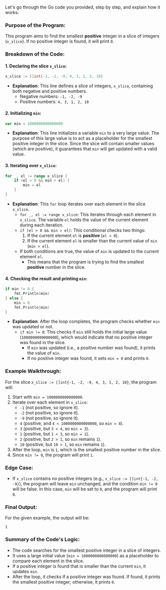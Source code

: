 Let's go through the Go code you provided, step by step, and explain how it works:

### Purpose of the Program:
This program aims to find the smallest **positive** integer in a slice of integers (`x_slice`). If no positive integer is found, it will print `0`.

### Breakdown of the Code:

#### 1. Declaring the slice `x_slice`:
```go
x_slice := []int{-1, -2, -9, 4, 3, 1, 2, 10}
```
- **Explanation**: This line defines a slice of integers, `x_slice`, containing both negative and positive numbers.
  - Negative numbers: `-1, -2, -9`
  - Positive numbers: `4, 3, 1, 2, 10`

#### 2. Initializing `min`:
```go
var min = 1000000000000000
```
- **Explanation**: This line initializes a variable `min` to a very large value. The purpose of this large value is to act as a placeholder for the smallest positive integer in the slice. Since the slice will contain smaller values (which are positive), it guarantees that `min` will get updated with a valid value.

#### 3. Iterating over `x_slice`:
```go
for _, el := range x_slice {
    if (el > 0 && min > el) {
        min = el
    }
}
```
- **Explanation**: This `for` loop iterates over each element in the slice `x_slice`.
  - `for _, el := range x_slice`: This iterates through each element in `x_slice`. The variable `el` holds the value of the current element during each iteration.
  - `if (el > 0 && min > el)`: This conditional checks two things:
    1. If the current element `el` is **positive** (`el > 0`).
    2. If the current element `el` is smaller than the current value of `min` (`min > el`).
  - If both conditions are true, the value of `min` is updated to the current element `el`.
    - This means that the program is trying to find the smallest **positive** number in the slice.

#### 4. Checking the result and printing `min`:
```go
if min != 0 {
    fmt.Println(min)
} else {
    min = 0
    fmt.Println(min)
}
```
- **Explanation**: After the loop completes, the program checks whether `min` was updated or not.
  - `if min != 0`: This checks if `min` still holds the initial large value (`1000000000000000`), which would indicate that no positive integer was found in the slice.
    - If `min` was updated (i.e., a positive number was found), it prints the value of `min`.
    - If no positive integer was found, it sets `min = 0` and prints `0`.

### Example Walkthrough:

For the slice `x_slice := []int{-1, -2, -9, 4, 3, 1, 2, 10}`, the program will:
1. Start with `min = 1000000000000000`.
2. Iterate over each element in `x_slice`:
   - `-1` (not positive, so ignore it).
   - `-2` (not positive, so ignore it).
   - `-9` (not positive, so ignore it).
   - `4` (positive, and `4 < 1000000000000000`, so `min = 4`).
   - `3` (positive, but `3 < 4`, so `min = 3`).
   - `1` (positive, but `1 < 3`, so `min = 1`).
   - `2` (positive, but `2 > 1`, so `min` remains `1`).
   - `10` (positive, but `10 > 1`, so `min` remains `1`).
3. After the loop, `min` is `1`, which is the smallest positive number in the slice.
4. Since `min != 0`, the program will print `1`.

### Edge Case:
- If `x_slice` contains no positive integers (e.g., `x_slice := []int{-1, -2, -9}`), the program will leave `min` unchanged, and the condition `min != 0` will be false. In this case, `min` will be set to `0`, and the program will print `0`.

### Final Output:
For the given example, the output will be:
```
1
```

### Summary of the Code's Logic:
- The code searches for the smallest positive integer in a slice of integers.
- It uses a large initial value (`min = 1000000000000000`) as a placeholder to compare each element in the slice.
- If a positive integer is found that is smaller than the current `min`, it updates `min`.
- After the loop, it checks if a positive integer was found. If found, it prints the smallest positive integer; otherwise, it prints `0`.